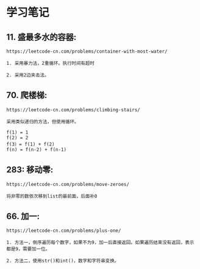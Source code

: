 # 学习笔记


## 11. 盛最多水的容器:

    https://leetcode-cn.com/problems/container-with-most-water/
    
    1. 采用暴力法，2重循环。执行时间有超时
    
    2. 采用2边夹击法。
    

## 70.  爬楼梯:
    
    https://leetcode-cn.com/problems/climbing-stairs/
    
    采用类似递归的方法，但使用循环。
    
    f(1) = 1
    f(2) = 2
    f(3）= f(1) + f(2)
    f(n) = f(n-2) + f(n-1)
    
## 283: 移动零:
    
    https://leetcode-cn.com/problems/move-zeroes/
    
    将非零的数依次移到list的最前面，后面补0
    
## 66. 加一:

    https://leetcode-cn.com/problems/plus-one/
    
    1. 方法一，倒序遍历每个数字，如果不为9，加一后直接返回。如果遍历结束没有返回，表示都是9，需要加一位。
    
    2. 方法二，使用str()和int()，数字和字符串变换。
    